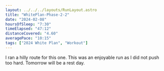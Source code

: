 ```yaml
---
layout: ../../../layouts/RunLayout.astro
title: "WhitePlan-Phase-2-2"
date: "2024-02-08"
hoursOfSleep: "7:30"
timeElapsed: "47:12"
distanceCovered: "4.60"
averagePace: "10:15"
tags: ["2024 White Plan", "Workout"]
---
```


I ran a hilly route for this one. This was an enjoyable run as I did not push too hard. Tomorrow will be a rest day.
